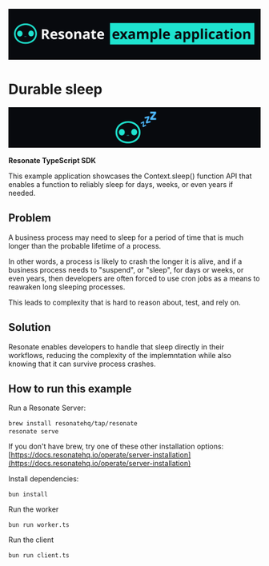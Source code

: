 ![Resonate example app Readme banner](/assets/resonate-example-app-readme-banner.png)

# Durable sleep

![durable sleep banner](/assets/durable-sleep-readme-banner.png)

**Resonate TypeScript SDK**

This example application showcases the Context.sleep() function API that enables a function to reliably sleep for days, weeks, or even years if needed.

## Problem

A business process may need to sleep for a period of time that is much longer than the probable lifetime of a process.

In other words, a process is likely to crash the longer it is alive, and if a business process needs to "suspend", or "sleep", for days or weeks, or even years, then developers are often forced to use cron jobs as a means to reawaken long sleeping processes.

This leads to complexity that is hard to reason about, test, and rely on.

## Solution

Resonate enables developers to handle that sleep directly in their workflows, reducing the complexity of the implemntation while also knowing that it can survive process crashes.

## How to run this example

Run a Resonate Server:

```
brew install resonatehq/tap/resonate
resonate serve
```

If you don't have brew, try one of these other installation options: [https://docs.resonatehq.io/operate/server-installation](https://docs.resonatehq.io/operate/server-installation)

Install dependencies:

```shell
bun install
```

Run the worker

```shell
bun run worker.ts
```

Run the client

```shell
bun run client.ts
```
